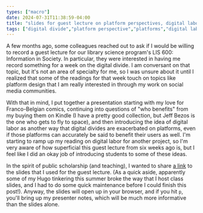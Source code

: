 ```yaml
---
types: ["macro"]
date: 2024-07-31T11:38:59-04:00
title: "slides for guest lecture on platform perspectives, digital labor, and the digital divide"
tags: ["digital divide","platform perspective","platforms","digital labor","Elon Musk","Jeff Bezos","Amazon","Kindle","comics","BD","LIS 600","Gas"]
---
```

A few months ago, some colleagues reached out to ask if I would be willing to record a guest lecture for our library science program's LIS 600: Information in Society. In particular, they were interested in having me record something for a week on the digital divide. I am conversant on that topic, but it's not an area of specialty for me, so I was unsure about it until I realized that some of the readings for that week touch on topics like platform design that I am really interested in through my work on social media communities.

With that in mind, I put together a presentation starting with my love for Franco-Belgian comics, continuing into questions of "who benefits" from my buying them on Kindle (I have a pretty good collection, but Jeff Bezos is the one who gets to fly to space), and then introducing the idea of digital labor as another way that digital divides are exacerbated on platforms, even if those platforms can accurately be said to benefit their users as well. I'm starting to ramp up my reading on digital labor for another project, so I'm very aware of how superficial this guest lecture from six weeks ago is, but I feel like I did an okay job of introducing students to some of these ideas.

In the spirit of public scholarship (and teaching), I wanted to share [a link](https://spencergreenhalgh.com/_600_guest_lecture.html#p1) to the slides that I used for the guest lecture. (As a quick aside, apparently some of my Hugo tinkering this summer broke the way that I host class slides, and I had to do some quick maintenance before I could finish this post!). Anyway, the slides will open up in your browser, and if you hit `p`, you'll bring up my presenter notes, which will be much more informative than the slides alone.
